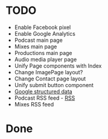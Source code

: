 # TODO

- Enable Facebook pixel
- Enable Google Analytics
- Podcast main page
- Mixes main page
- Productions main page
- Audio media player page
- Unify Page components with Index
- Change ImagePage layout?
- Change Contact page layout
- Unify submit button component
- [Google structured data](https://developers.google.com/search/docs/guides/intro-structured-data)
- Podcast RSS feed - [RSS](https://www.gatsbyjs.org/docs/adding-an-rss-feed/)
- Mixes RSS feed

# Done
